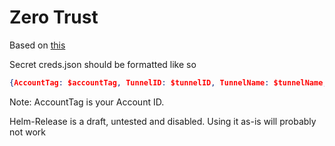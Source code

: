 # Zero Trust

Based on [this](https://blog.cloudflare.com/kubectl-with-zero-trust/)

Secret creds.json should be formatted like so

```json
{AccountTag: $accountTag, TunnelID: $tunnelID, TunnelName: $tunnelName, TunnelSecret: $tunnelSecret}
```

Note: AccountTag is your Account ID.

Helm-Release is a draft, untested and disabled. Using it as-is will probably not work
